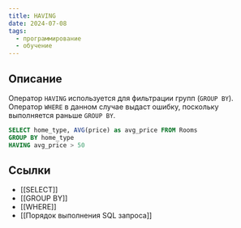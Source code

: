 ```yaml
---
title: HAVING
date: 2024-07-08
tags:
  - программирование
  - обучение
---
```


## Описание
Оператор `HAVING` используется для фильтрации групп (`GROUP BY`). Оператор `WHERE` в данном случае выдаст ошибку, поскольку выполняется раньше `GROUP BY`.

```sql
SELECT home_type, AVG(price) as avg_price FROM Rooms
GROUP BY home_type
HAVING avg_price > 50
```

## Ссылки
- [[SELECT]]
- [[GROUP BY]]
- [[WHERE]]
- [[Порядок выполнения SQL запроса]]
